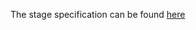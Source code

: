 The stage specification can be found [here](https://hyperskill.org/projects/48/stages/257/implement)